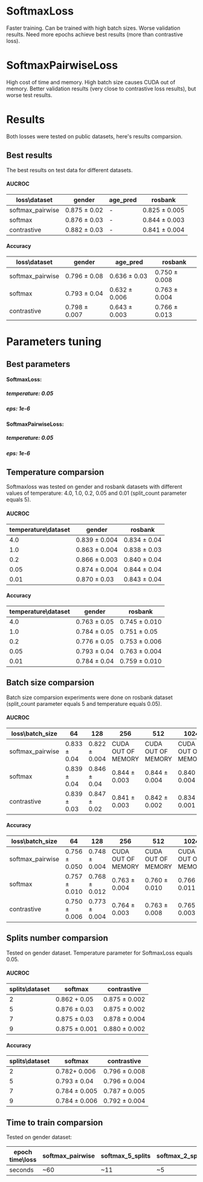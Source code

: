# SoftmaxLoss 

Faster training. Can be trained  with high batch sizes. Worse validation results. Need more epochs achieve best results (more than contrastive loss). 

# SoftmaxPairwiseLoss

High cost of time and memory. High batch size causes CUDA out of memory. Better validation results (very close to contrastive loss results), but worse test results.  

# Results 

Both losses were tested on public datasets, here's results comparsion.
## Best results
The best results on test data for different datasets. 

#### AUCROC  

| loss\dataset| gender | age_pred  | rosbank   |
| --- | --- | --- | --- |
| softmax_pairwise  |  0.875 ± 0.02 |  - |  0.825 ± 0.005 |   
|  softmax |  0.876 ± 0.03 |  - |  0.844 ± 0.003 |   
|  contrastive | 0.882 ± 0.03   | -  | 0.841 ± 0.004  |

#### Accuracy 

| loss\dataset| gender | age_pred  | rosbank   |
| --- | --- | --- | --- |
| softmax_pairwise  |  0.796 ± 0.08 |  0.636 ± 0.03 | 0.750 ± 0.008  |   
|  softmax |  0.793 ± 0.04  |  0.632 ± 0.006 |  0.763 ± 0.004 |   
|  contrastive | 0.798 ± 0.007   |  0.643 ± 0.003 |  0.766 ± 0.013 |


# Parameters tuning
## Best parameters 

#### SoftmaxLoss: 
##### temperature: 0.05 
##### eps: 1e-6  


  
#### SoftmaxPairwiseLoss:
##### temperature: 0.05
##### eps: 1e-6

## Temperature comparsion

Softmaxloss was tested on gender and rosbank datasets with different values of temperature: 4.0, 1.0, 0.2, 0.05 and 0.01 (split_count parameter equals 5). 

#### AUCROC  

| temperature\dataset | gender | rosbank   |
| --- | --- |  --- |
| 4.0   | 0.839 ± 0.004  |    0.834 ± 0.04  |   
|  1.0  | 0.863 ± 0.004  |    0.838 ± 0.03  |   
|  0.2 |  0.866 ± 0.003  |   0.840 ± 0.04   |
|  0.05 |  0.874 ± 0.004  |   0.844 ± 0.04   |
|  0.01 |   0.870 ± 0.03 |    0.843 ± 0.04  |

#### Accuracy 

| temperature\dataset | gender | rosbank   |
| --- | --- |  --- |
| 4.0   | 0.763 ± 0.05  |    0.745 ± 0.010  |   
|  1.0  |  0.784 ± 0.05 |    0.751 ± 0.05  |   
|  0.2 |  0.776 ± 0.05  |   0.753 ± 0.006   |
|  0.05 |   0.793 ± 0.04 |  0.763 ± 0.004    |
|  0.01 |   0.784 ± 0.04 |  0.759 ± 0.010    |


## Batch size comparsion 
Batch size comparsion experiments were done on rosbank dataset (split_count parameter equals 5 and temperature equals 0.05).

#### AUCROC

| loss\batch_size |  64  | 128 | 256 | 512  | 1024 |  150  | 96 |
| --- | --- | --- | --- | --- | --- | --- | --- |
| softmax_pairwise  | 0.833 ± 0.04  | 0.822 ± 0.004 | CUDA OUT OF MEMORY | CUDA OUT OF MEMORY  | CUDA OUT OF MEMORY  | 0.825 ± 0.005  | 0.823 ± 0.004 |  
|  softmax | 0.839 ± 0.04  | 0.846 ± 0.04 | 0.844 ± 0.003 | 0.844 ± 0.004  | 0.840 ± 0.004 |  -  | - |
|  contrastive  | 0.839 ± 0.03  | 0.847 ± 0.02 | 0.841 ± 0.003 | 0.842 ± 0.002  | 0.834 ± 0.001 | -  | - |


#### Accuracy 

| loss\batch_size |  64  | 128 | 256 | 512  | 1024 |  150  | 96 |
| --- | --- | --- |--- | --- | --- | --- | --- |
| softmax_pairwise  | 0.756 ± 0.050  | 0.748 ± 0.004  | CUDA OUT OF MEMORY | CUDA OUT OF MEMORY  | CUDA OUT OF MEMORY |  0.750 ± 0.008  | 0.744 ± 0.015 |  
|  softmax |  0.757 ± 0.010  | 0.768 ± 0.012  | 0.763 ± 0.004 | 0.760 ± 0.010 | 0.766 ± 0.011 | -  | - |
|  contrastive |  0.750 ± 0.006  |  0.773 ± 0.004 | 0.764 ± 0.003| 0.763 ± 0.008  | 0.765 ± 0.003 | -  | - |

## Splits number comparsion 


Tested on gender dataset. Temperature parameter for SoftmaxLoss equals 0.05. 

#### AUCROC

| splits\dataset | softmax | contrastive  | 
| --- | --- | --- |
| 2   | 0.862 + 0.05  |  0.875 ± 0.002 |   
|  5  |  0.876 ± 0.03  |  0.875 ± 0.002  |      
|  7  |  0.875 ± 0.03 |   0.878 ± 0.004|   
|  9  | 0.875 ± 0.001  | 0.880 ± 0.002  | 

#### Accuracy



| splits\dataset | softmax | contrastive  | 
| --- | --- | --- |
| 2   |  0.782+ 0.006 |  0.796 ± 0.008 |   
|  5  |  0.793 ± 0.04 |  0.796 ± 0.004 |      
|  7  |  0.784 ± 0.005  | 0.787 ± 0.005  |   
|  9  |  0.784 ± 0.006 |  0.792 ± 0.004|


## Time to train comparsion 

Tested on gender dataset:

| epoch time\loss| softmax_pairwise | softmax_5_splits | softmax_2_splits  | contrastive |
| --- | --- | --- | --- | --- |
| seconds  |   ~60 | ~11  | ~5  |  ~13 |